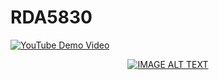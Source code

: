 # RDA5830

[![YouTube Demo Video](https://img.youtube.com/vi/https://www.youtube.com/watch?v=4nmDVcWsHdc/0.jpg)](https://www.youtube.com/watch?v=4nmDVcWsHdc)


<div align="center">
  <a href="https://www.youtube.com/watch?v=4nmDVcWsHdc"><img src="https://img.youtube.com/vi/https://www.youtube.com/watch?v=4nmDVcWsHdc/0.jpg" alt="IMAGE ALT TEXT"></a>
</div>
